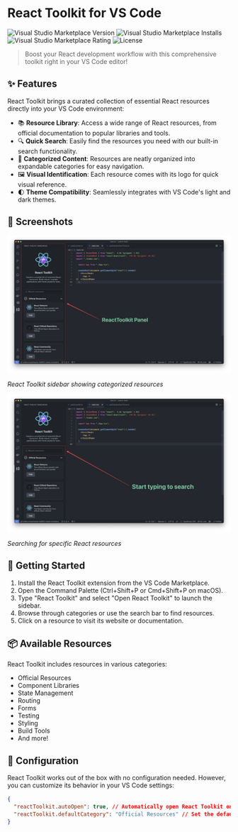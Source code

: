 # React Toolkit for VS Code

![Visual Studio Marketplace Version](https://img.shields.io/visual-studio-marketplace/v/YourPublisherName.react-toolkit)
![Visual Studio Marketplace Installs](https://img.shields.io/visual-studio-marketplace/i/YourPublisherName.react-toolkit)
![Visual Studio Marketplace Rating](https://img.shields.io/visual-studio-marketplace/r/YourPublisherName.react-toolkit)
![License](https://img.shields.io/badge/license-MIT-blue.svg)

> Boost your React development workflow with this comprehensive toolkit right in your VS Code editor!

## ✨ Features

React Toolkit brings a curated collection of essential React resources directly into your VS Code environment:

- 📚 **Resource Library**: Access a wide range of React resources, from official documentation to popular libraries and tools.
- 🔍 **Quick Search**: Easily find the resources you need with our built-in search functionality.
- 📂 **Categorized Content**: Resources are neatly organized into expandable categories for easy navigation.
- 🖼️ **Visual Identification**: Each resource comes with its logo for quick visual reference.
- 🌓 **Theme Compatibility**: Seamlessly integrates with VS Code's light and dark themes.

## 📸 Screenshots

![React Toolkit Overview](images/overview.png)

_React Toolkit sidebar showing categorized resources_

![Resource Search](images/search.png)

_Searching for specific React resources_

## 🚀 Getting Started

1. Install the React Toolkit extension from the VS Code Marketplace.
2. Open the Command Palette (Ctrl+Shift+P or Cmd+Shift+P on macOS).
3. Type "React Toolkit" and select "Open React Toolkit" to launch the sidebar.
4. Browse through categories or use the search bar to find resources.
5. Click on a resource to visit its website or documentation.

## 📦 Available Resources

React Toolkit includes resources in various categories:

- Official Resources
- Component Libraries
- State Management
- Routing
- Forms
- Testing
- Styling
- Build Tools
- And more!

## 🔧 Configuration

React Toolkit works out of the box with no configuration needed. However, you can customize its behavior in your VS Code settings:

```json
{
  "reactToolkit.autoOpen": true, // Automatically open React Toolkit on startup
  "reactToolkit.defaultCategory": "Official Resources" // Set the default expanded category
}
```

